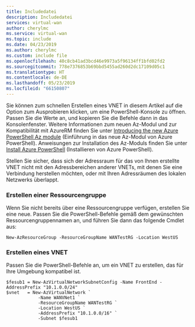 ```yaml
---
title: Includedatei
description: Includedatei
services: virtual-wan
author: cherylmc
ms.service: virtual-wan
ms.topic: include
ms.date: 04/23/2019
ms.author: cherylmc
ms.custom: include file
ms.openlocfilehash: 40c8cb41ad3bcd46e9973a5f96134ff1bfd02fd2
ms.sourcegitcommit: 778e7376853b69bbd5455ad260d2dc17109d05c1
ms.translationtype: HT
ms.contentlocale: de-DE
ms.lasthandoff: 05/23/2019
ms.locfileid: "66150807"
---
```

Sie können zum schnellen Erstellen eines VNET in diesem Artikel auf die Option zum Ausprobieren klicken, um eine PowerShell-Konsole zu öffnen. Passen Sie die Werte an, und kopieren Sie die Befehle dann in das Konsolenfenster. Weitere Informationen zum neuen Az-Modul und zur Kompatibilität mit AzureRM finden Sie unter [Introducing the new Azure PowerShell Az module](/powershell/azure/new-azureps-module-az) (Einführung in das neue Az-Modul von Azure PowerShell). Anweisungen zur Installation des Az-Moduls finden Sie unter [Install Azure PowerShell](/powershell/azure/install-az-ps) (Installieren von Azure PowerShell).

Stellen Sie sicher, dass sich der Adressraum für das von Ihnen erstellte VNET nicht mit den Adressbereichen anderer VNETs, mit denen Sie eine Verbindung herstellen möchten, oder mit Ihren Adressräumen des lokalen Netzwerks überlappt.

### <a name="create-a-resource-group"></a>Erstellen einer Ressourcengruppe

Wenn Sie nicht bereits über eine Ressourcengruppe verfügen, erstellen Sie eine neue. Passen Sie die PowerShell-Befehle gemäß dem gewünschten Ressourcengruppennamen an, und führen Sie dann das folgende Cmdlet aus:

```azurepowershell-interactive
New-AzResourceGroup -ResourceGroupName WANTestRG -Location WestUS
```

### <a name="create-a-vnet"></a>Erstellen eines VNET

Passen Sie die PowerShell-Befehle an, um ein VNET zu erstellen, das für Ihre Umgebung kompatibel ist.

```azurepowershell-interactive
$fesub1 = New-AzVirtualNetworkSubnetConfig -Name FrontEnd -AddressPrefix "10.1.0.0/24"
$vnet   = New-AzVirtualNetwork `
            -Name WANVNet1 `
            -ResourceGroupName WANTestRG `
            -Location WestUS `
            -AddressPrefix "10.1.0.0/16" `
            -Subnet $fesub1
```